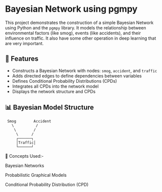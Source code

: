 # Bayesian Network using pgmpy

This project demonstrates the construction of a simple Bayesian Network using Python and the `pgmpy` library. It models the relationship between environmental factors (like smog), events (like accidents), and their influence on traffic.
It also have some other operation in deep learning that are very important.

## 📌 Features

- Constructs a Bayesian Network with nodes: `smog`, `accident`, and `traffic`
- Adds directed edges to define dependencies between variables
- Defines Conditional Probability Distributions (CPDs)
- Integrates all CPDs into the network model
- Displays the network structure and CPDs

## 📊 Bayesian Model Structure

     Smog        Accident
       \          /
        \        /
         \      /
         ┌──────┐
         │Traffic│
         └──────┘

🧠 Concepts Used:-

Bayesian Networks

Probabilistic Graphical Models

Conditional Probability Distribution (CPD)
